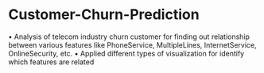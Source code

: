 # Customer-Churn-Prediction
• Analysis of telecom industry churn customer for finding out relationship between various features like
  PhoneService, MultipleLines, InternetService, OnlineSecurity, etc.
• Applied different types of visualization for identify which features are related
